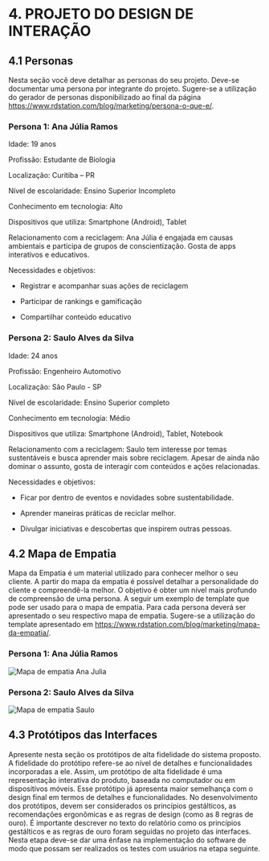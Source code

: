 # 4. PROJETO DO DESIGN DE INTERAÇÃO

## 4.1 Personas
Nesta seção você deve detalhar as personas do seu projeto. Deve-se documentar uma persona por integrante do projeto. Sugere-se a utilização do gerador de personas disponibilizado ao final da página https://www.rdstation.com/blog/marketing/persona-o-que-e/.

### Persona 1: Ana Júlia Ramos  
Idade: 19 anos

Profissão: Estudante de Biologia

Localização: Curitiba – PR

Nível de escolaridade: Ensino Superior Incompleto

Conhecimento em tecnologia: Alto

Dispositivos que utiliza: Smartphone (Android), Tablet

Relacionamento com a reciclagem: Ana Júlia é engajada em causas ambientais e participa de grupos de conscientização. Gosta de apps interativos e educativos.

Necessidades e objetivos:

- Registrar e acompanhar suas ações de reciclagem

- Participar de rankings e gamificação

- Compartilhar conteúdo educativo

### Persona 2: Saulo Alves da Silva
Idade: 24 anos

Profissão: Engenheiro Automotivo

Localização: São Paulo - SP

Nível de escolaridade: Ensino Superior completo

Conhecimento em tecnologia: Médio

Dispositivos que utiliza: Smartphone (Android), Tablet, Notebook

Relacionamento com a reciclagem: Saulo tem interesse por temas sustentáveis e busca aprender mais sobre reciclagem. Apesar de ainda não dominar o assunto, gosta de interagir com conteúdos e ações relacionadas.

Necessidades e objetivos:

- Ficar por dentro de eventos e novidades sobre sustentabilidade.

- Aprender maneiras práticas de reciclar melhor.
  
- Divulgar iniciativas e descobertas que inspirem outras pessoas.

## 4.2 Mapa de Empatia
Mapa da Empatia é um material utilizado para conhecer melhor o seu cliente. A partir do mapa da empatia é possível detalhar a personalidade do cliente e compreendê-la melhor. O objetivo é obter um nível mais profundo de compreensão de uma persona. A seguir um exemplo de template que pode ser usado para o mapa de empatia. Para cada persona deverá ser apresentado o seu respectivo mapa de empatia. Sugere-se a utilização do template apresentado em https://www.rdstation.com/blog/marketing/mapa-da-empatia/.

### Persona 1: Ana Júlia Ramos

![Mapa de empatia Ana Julia](https://github.com/user-attachments/assets/3d15127a-6061-43aa-9463-6d294c493719)


### Persona 2: Saulo Alves da Silva

![Mapa de empatia Saulo](https://github.com/user-attachments/assets/33ade1f3-c34d-4595-a0b0-643eee3e4394)


## 4.3 Protótipos das Interfaces
Apresente nesta seção os protótipos de alta fidelidade do sistema proposto. A fidelidade do protótipo refere-se ao nível de detalhes e funcionalidades incorporadas a ele. Assim, um protótipo de alta fidelidade é uma representação interativa do produto, baseada no computador ou em dispositivos móveis. Esse protótipo já apresenta maior semelhança com o design final em termos de detalhes e funcionalidades. No desenvolvimento dos protótipos, devem ser considerados os princípios gestálticos, as recomendações ergonômicas e as regras de design (como as 8 regras de ouro). É importante descrever no texto do relatório como os princípios gestálticos e as regras de ouro foram seguidas no projeto das interfaces. Nesta etapa deve-se dar uma ênfase na implementação do software de modo que possam ser realizados os testes com usuários na etapa seguinte.

